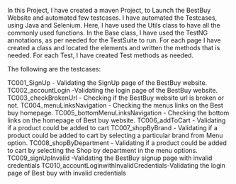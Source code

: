 In this Project, I have created a maven Project, to Launch the BestBuy Website and automated few testcases.
I have automated the Testcases, using Java and Selenium.
Here, I have used the Utils class to have all the commonly used functions.
In the Base class, I have used the TestNG annotations, as per needed for the TestSuite to run.
For each page I have created a class and located the elements and written the methods that is needed.
For each Test, I have created Test methods as needed.

The following are the testcases:

TC001_SignUp - Validating the SignUp page of the BestBuy website.
TC002_accountLogin -Validating the login page of the BestBuy website.
TC003_checkBrokenUrl - Checking if the BestBuy website url is broken or not.
TC004_menuLinksNavigation - Checking the menus links on the Best buy homepage.
TC005_bottomMenuLinksNavigation - Checking the bottom links on the homepage of Best buy website.
TC006_addToCart - Validating if a product could be added to cart
TC007_shopByBrand - Validating if a product could be added to cart by selecting a particular brand from Menu option.
TC008_shopByDepartment - Validating if a product could be added to cart by selecting the Shop by department in the menu options.
TC009_signUpInvalid -Validating the BestBuy signup page with invalid credentials
TC010_accountLoginwithInvalidCredentials-Validating the login page of Best buy with invalid credentials








